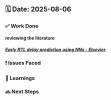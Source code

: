 ## 🗓️ Date: 2025-08-06

### ✅ Work Done
#### reviewing the literature
#####  [Early RTL delay prediction using NNs - Elsevier](https://doi.org/10.1016/j.micpro.2022.104671)
### ❗ Issues Faced


### 📝 Learnings


### 🔜 Next Steps


